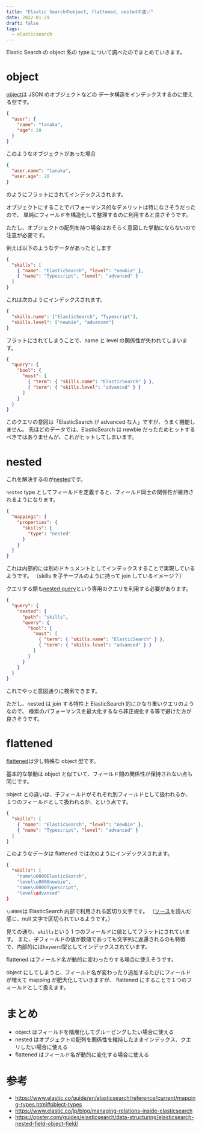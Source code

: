 ```yaml
---
title: "Elastic Searchのobject, flattened, nestedの違い"
date: 2022-01-29
draft: false
tags:
  - elasticsearch
---
```


Elastic Search の object 系の type について調べたのでまとめていきます。

# object

[object](https://www.elastic.co/guide/en/elasticsearch/reference/current/object.html)は JSON のオブジェクトなどの
データ構造をインデックスするのに使える型です。

```json
{
  "user": {
    "name": "tanaka",
    "age": 20
  }
}
```

このようなオブジェクトがあった場合

```json
{
  "user.name": "tanaka",
  "user.age": 20
}
```

のようにフラットにされてインデックスされます。

オブジェクトにすることでパフォーマンス的なデメリットは特になさそうだったので、
単純にフィールドを構造化して整理するのに利用すると良さそうです。

ただし、オブジェクトの配列を持つ場合はおそらく意図した挙動にならないので注意が必要です。

例えば以下のようなデータがあったとします

```json
{
  "skills": [
    { "name": "ElasticSearch", "level": "newbie" },
    { "name": "Typescript", "level": "advanced" }
  ]
}
```

これは次のようにインデックスされます。

```json
{
  "skills.name": ["ElasticSearch", "Typescript"],
  "skills.level": ["newbie", "advanced"]
}
```

フラットにされてしまうことで、name と level の関係性が失われてしまいます。

```json
{
  "query": {
    "bool": {
      "must": [
        { "term": { "skills.name": "ElasticSearch" } },
        { "term": { "skills.level": "advanced" } }
      ]
    }
  }
}
```

このクエリの意図は「ElasticSearch が advanced な人」ですが、うまく機能しません。
先ほどのデータでは、ElasticSearch は newbie だったためヒットするべきではありませんが、これがヒットしてしまいます。

# nested

これを解決するのが[nested](https://www.elastic.co/guide/en/elasticsearch/reference/current/nested.html)です。

`nested` type としてフィールドを定義すると、フィールド同士の関係性が維持されるようになります。

```json
{
  "mappings": {
    "properties": {
      "skills": {
        "type": "nested"
      }
    }
  }
}
```

これは内部的には別のドキュメントとしてインデックスすることで実現しているようです。
（skills を子テーブルのように持って join しているイメージ？）

クエリする際も[nested query](https://www.elastic.co/guide/en/elasticsearch/reference/current/query-dsl-nested-query.html)という専用のクエリを利用する必要があります。

```json
{
  "query": {
    "nested": {
      "path": "skills",
      "query": {
        "bool": {
          "must": [
            { "term": { "skills.name": "ElasticSearch" } },
            { "term": { "skills.level": "advanced" } }
          ]
        }
      }
    }
  }
}
```

これでやっと意図通りに検索できます。

ただし、nested は join する特性上 ElasticSearch 的にかなり重いクエリのようなので、
検索のパフォーマンスを最大化するなら非正規化する等で避けた方が良さそうです。

# flattened

[flattened](https://www.elastic.co/guide/en/elasticsearch/reference/current/flattened.html)は少し特殊な object 型です。

基本的な挙動は object と似ていて、フィールド間の関係性が保持されない点も同じです。

object との違いは、子フィールドがそれぞれ別フィールドとして扱われるか、１つのフィールドとして扱われるか、という点です。

```json
{
  "skills": [
    { "name": "ElasticSearch", "level": "newbie" },
    { "name": "Typescript", "level": "advanced" }
  ]
}
```

このようなデータは flattened では次のようにインデックスされます。

```json
{
  "skills": [
    "name\u0000ElasticSearch",
    "level\u0000newbie",
    "name\u0000Typescript",
    "level\advanced"
}
```

`\u0000`は ElasticSearch 内部で利用される区切り文字です。
（[ソース](https://github.com/elastic/elasticsearch/blob/58ce0f94a0bbdf2576e0a00a62abe1854ee7fe2f/server/src/main/java/org/elasticsearch/index/mapper/flattened/FlattenedFieldParser.java#L31)を読んだ感じ、null 文字で区切られているようです。）

見ての通り、`skills`という 1 つのフィールドに値としてフラットにされています。
また、子フィールドの値が数値であっても文字列に返還されるのも特徴で、内部的には`keyword`型としてインデックスされています。

flattened はフィールド名が動的に変わったりする場合に使えそうです。

object にしてしまうと、フィールド名が変わったり追加するたびにフィールドが増えて mapping が肥大化していきますが、
flattened にすることで１つのフィールドとして扱えます。

# まとめ

- object はフィールドを階層化してグルーピングしたい場合に使える
- nested はオブジェクトの配列を関係性を維持したままインデックス、クエリしたい場合に使える
- flattened はフィールド名が動的に変化する場合に使える

# 参考

- https://www.elastic.co/guide/en/elasticsearch/reference/current/mapping-types.html#object-types
- https://www.elastic.co/jp/blog/managing-relations-inside-elasticsearch
- https://opster.com/guides/elasticsearch/data-structuring/elasticsearch-nested-field-object-field/
